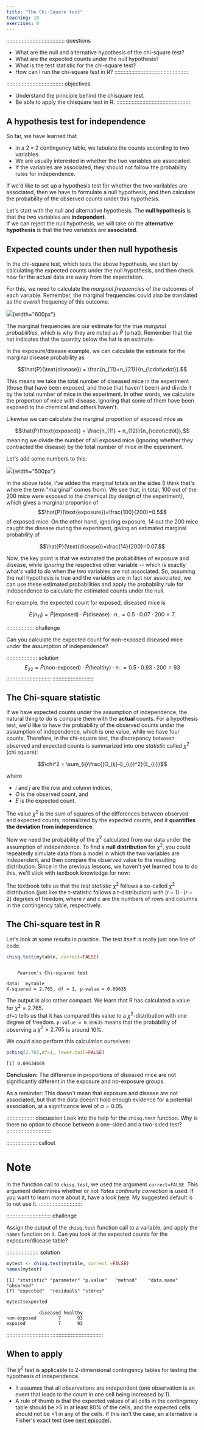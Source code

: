 ```yaml
---
title: "The Chi-Square test"
teaching: 10
exercises: 0
---
```


:::::::::::::::::::::::::::::::::::::: questions 
- What are the null and alternative hypothesis of the chi-square test? 
- What are the expected counts under the null hypothesis?
- What is the test statistic for the chi-square test?
- How can I run the chi-square test in R?
::::::::::::::::::::::::::::::::::::::::::::::::

::::::::::::::::::::::::::::::::::::: objectives
- Understand the principle behind the chisquare test.
- Be able to apply the chisquare test in R.
::::::::::::::::::::::::::::::::::::::::::::::::

## A hypothesis test for independence

So far, we have learned that 

- in a $2\times 2$ contingency table, we tabulate the counts according to two variables. 
- We are usually interested in whether the two variables are associated.
- If the variables are associated, they should not follow the probability rules for independence. 

If we'd like to set up a hypothesis test for whether the two varilables are associated, then we have to formulate a null hypothesis, and then calculate the probability of the observed counts under this hypothesis.

Let's start with the null and alternative hypothesis.
The **null hypothesis** is that the two variables are **independent**.  
If we can reject the null hypothesis, we will take on the **alternative hypothesis** is that the two variables are **associated**.  

## Expected counts under then null hypothesis
In the chi-square test, which tests the above hypothesis, we start by calculating the expected counts under the null hypothesis, and then check how far the actual data are away from the expectation.  

For this, we need to calculate the *marginal frequencies* of the outcomes of each variable. Remember, the marginal frequencies could also be translated as the *overall* frequency of this outcome. 

![](fig/marginal-probabilities.png){width="600px"}

The marginal frequencies are our estimate for the true *marginal probabilities*, which is why they are noted as $\hat{P}$ (p hat). Remember that the hat indicates that the quantity below the hat is an estimate. 

In the exposure/disease example, we can calculate the estimate for the marginal disease probability as 

$$\hat{P}(\text{disease}) = \frac{n_{11}+n_{21}}{n_{\cdot\cdot}}.$$

This means we take the total number of diseased mice in the experiment (those that have been exposed, and those that haven't been) and divide it by the total number of mice in the experiment. In other words, we calculate the proportion of mice with disease, ignoring that some of them have been exposed to the chemical and others haven't. 

Likewise we can calculate the marginal proportion of exposed mice as 

$$\hat{P}(\text{exposed}) = \frac{n_{11} + n_{12}}{n_{\cdot\cdot}},$$
meaning we divide the number of all exposed mice (ignoring whether they contracted the disease) by the total number of mice in the experiment.

Let's add some numbers to this:

![](fig/marginal-probabilities-2.png){width="500px"}

In the above table, I've added the marginal totals on the sides (I think that's where the term "marginal" comes from). We see that, in total, 100 out of the 200 mice were exposed to the chemical (by design of the experiment), which gives a marginal proportion of 
$$\hat{P}(\text{exposure})=\frac{100}{200}=0.5$$ 
of exposed mice.
On the other hand, ignoring exposure, 14 out the 200 mice caught the disease during the experiment, giving an estimated marginal probability of

$$\hat{P}(\text{disease})=\frac{14}{200}=0.07.$$

Now, the key point is that we estimated the probabilities of exposure and disease, while *ignoring* the respective other variable -- which is exactly what's valid to do when the two variables are not associated. 
So, assuming the null hypothesis is true and the variables are in fact nor associated, we can use these estimated probabilities and apply the probability rule for independence to calculate the estimated counts under the null. 

For example, the expected count for exposed, diseased mice is

$$E(n_{11}) = \hat{P}(\text{exposed}) \cdot \hat{P}(\text{disease}) \cdot n_{\cdot\cdot} = 0.5 \cdot 0.07 \cdot 200 = 7.$$


:::::::::::::::::: challenge

Can you calculate the expected count for non-exposed diseased mice under the assumption of independence?

:::::::::::::::::::: solution
$$E_{22} = \hat{P}(\text{non-exposed}) \cdot \hat{P}(\text{healthy}) \cdot n_{\cdot\cdot} = 0.5 \cdot 0.93 \cdot 200 = 93$$
:::::::::::::::::::::::::::::
:::::::::::::::::::::::::::

## The Chi-square statistic

If we have expected counts under the assumption of independence, the natural thing to do is compare them with the **actual** counts. 
For a hypothesis test, we'd like to have the probability of the observed counts under the assumption of independence, which is one value, while we have four counts. Therefore, in the chi-square test, the discrepancy between observed and expected counts is summarized into one *statistic* called $\chi^2$ (chi square):

$$\chi^2 = \sum_{ij}\frac{(O_{ij}-E_{ij})^2}{E_{ij}}$$

where

- $i$ and $j$ are the row and column indices,
- $O$ is the observed count, and
- $E$ is the expected count.

The value $\chi^2$ is the sum of squares of the differences between observed and expected counts, normalized by the expected counts, and it **quantifies the deviation from independence**. 

Now we need the probability of the $\chi^2$ calculated from our data under the assumption of independence. 
To find a **null distribution** for $\chi^2$, you could repeatedly simulate data from a model in which the two variables are independent, and then compare the observed value to the resulting distribution. 
Since in the previous lessons, we haven't yet learned how to do this, we'll stick with textbook knowledge for now:  

The textbook tells us that the *test statistic* $\chi^2$ follows a so-called $\chi^2$ distribution (just like the t-statistic follows a t-distribution) with $(r-1)\cdot(r-2)$ degrees of freedom, where $r$ and $c$ are the numbers of rows and columns in the contingency table, respectively.

## The Chi-square test in R

Let's look at some results in practice. The test itself is really just one line of code. 




```r
chisq.test(mytable, correct=FALSE)
```

```{.output}

	Pearson's Chi-squared test

data:  mytable
X-squared = 2.765, df = 1, p-value = 0.09635
```

The output is also rather compact. We learn that R has calculated a value for $\chi^2=2.765$.  
`df=1` tells us that it has compared this value to a $\chi^2$-distribution with one degree of freedom. 
`p-value = 0.09635` means that the probability of observing a $\chi^2\geq 2.765$ is around 10%. 

We could also perform this calculation ourselves: 

```r
pchisq(2.765,df=1, lower.tail=FALSE)
```

```{.output}
[1] 0.09634669
```

**Conclusion:** The difference in proportions of diseased mice are not significantly different in the exposure and no-exposure groups. 

As a reminder: This doesn't mean that exposure and disease are not associated, but that the data doesn't hold enough evidence for a potential association, at a significance level of $\alpha=0.05$. 

:::::::::::::::::: discussion
Look into the help for the `chisq.test` function. Why is there no option to choose between a one-sided and a two-sided test?
:::::::::::::::::::::::::::::

:::::::::::::::::::: callout
# Note
In the function call to `chisq.test`, we used the argument `correct=FALSE`. This argument determines whether or not *Yates continuity correction* is used. If you want to learn more about it, have a look [here](https://en.wikipedia.org/wiki/Yates%27s_correction_for_continuity). My suggested default is to not use it. 
::::::::::::::::::::::::::::
 
::::::::::::::::::::::::::::: challenge

Assign the output of the `chisq.test` function call to a variable, and apply the `names` function on it. Can you look at the expected counts for the exposure/disease table?

::::::::::::::::::::: solution

```r
mytest <- chisq.test(mytable, correct =FALSE)
names(mytest)
```

```{.output}
[1] "statistic" "parameter" "p.value"   "method"    "data.name" "observed" 
[7] "expected"  "residuals" "stdres"   
```

```r
mytest$expected
```

```{.output}
            diseased healthy
non-exposed        7      93
exposed            7      93
```

::::::::::::::::::::::::::::
::::::::::::::::::::::::::::::::::

## When to apply

The $\chi^2$ test is applicable to 2-dimensional contingency tables for testing the hypothesis of independence.

- It assumes that all observations are independent (one observation is an event that leads to the count in one cell being increased by 1). 
- A rule of thumb is that the expected values of all cells in the contingency table should be >5 in at least 80% of the cells, and the expected cells should not be <1 in any of the cells. If this isn't the case, an alternative is Fisher's exact test (see [next episode](../06-power.Rmd)). 









